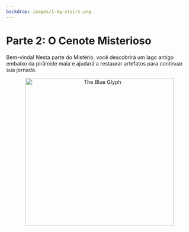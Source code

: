 ```yaml
---
backdrop: images/1-bg-stairs.png
---
```


# Parte 2: O Cenote Misterioso

Bem-vinda! Nesta parte do Mistério, você descobrirá um lago antigo embaixo da pirâmide maia e ajudará a restaurar artefatos para continuar sua jornada.

<p align="center">
    <img src="/images/title.png" alt="The Blue Glyph" width="400px"/>
</p>
<Launch2/>